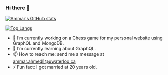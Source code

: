 ### Hi there 👋

[![Ammar's GitHub stats](https://github-readme-stats.vercel.app/api?username=ammar-ahmed22&theme=dark&hide=stars,issues)](https://github.com/anuraghazra/github-readme-stats)

[![Top Langs](https://github-readme-stats.vercel.app/api/top-langs/?username=ammar-ahmed22&theme=dark&hide=jupyter%20notebook&card_width=500)](https://github.com/anuraghazra/github-readme-stats)

- 🔭 I’m currently working on a Chess game for my personal website using GraphQL and MongoDB.
- 🌱 I’m currently learning about GraphQL.
- 📫 How to reach me: send me a message at ammar.ahmed1@uwaterloo.ca
- ⚡ Fun fact: I got married at 20 years old. 

